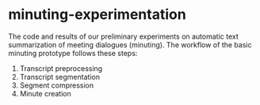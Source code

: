 # minuting-experimentation
The code and results of our preliminary experiments on automatic text summarization of meeting dialogues (minuting). The workflow of the basic minuting prototype follows these steps:

1. Transcript preprocessing
2. Transcript segmentation
3. Segment compression
4. Minute creation

